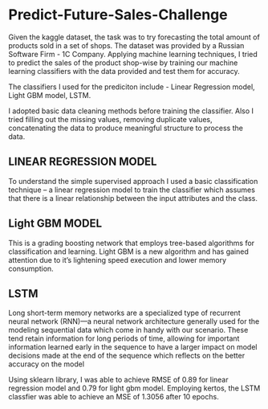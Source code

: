 # Predict-Future-Sales-Challenge

Given the kaggle dataset, the task was to try forecasting the total amount of products sold
in a set of shops. The dataset was provided by a Russian Software Firm - 1C Company. Applying machine
learning techniques, I tried to predict the sales of the product shop-wise by training our machine learning
classifiers with the data provided and test them for accuracy.

The classifiers I used for the prediciton include - Linear Regression model, Light GBM model, LSTM.

I adopted basic data cleaning methods before training the classifier. Also I tried filling out the
missing values, removing duplicate values, concatenating the data to produce meaningful
structure to process the data.

## LINEAR REGRESSION MODEL 
To understand the simple supervised approach I used a basic
classification technique – a linear regression model to train the classifier which assumes that
there is a linear relationship between the input attributes and the class.

## Light GBM MODEL 
 This is a grading boosting network that employs tree-based algorithms for
classification and learning. Light GBM is a new algorithm and has gained attention due to it’s
lightening speed execution and lower memory consumption.

## LSTM 
Long short-term memory networks are a specialized type of recurrent neural network
(RNN)—a neural network architecture generally used for the modeling sequential data which
come in handy with our scenario. These tend retain information for long periods of time,
allowing for important information learned early in the sequence to have a larger impact on
model decisions made at the end of the sequence which reflects on the better accuracy on the
model

Using sklearn library, I was able to achieve RMSE of 0.89 for linear regression model and 0.79 for light gbm model.
Employing kertos, the LSTM classfier was able to achieve an MSE of 1.3056 after 10 epochs.
